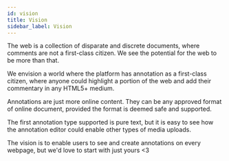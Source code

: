 ```yaml
---
id: vision
title: Vision
sidebar_label: Vision
---
```


The web is a collection of disparate and discrete documents, where comments are not a first-class citizen. We see the potential for the web to be more than that.

We envision a world where the platform has annotation as a first-class citizen, where anyone could highlight a portion of the web and add their commentary in any HTML5+ medium.

Annotations are just more online content. They can be any approved format of online document, provided the format is deemed safe and supported.

The first annotation type supported is pure text, but it is easy to see how the annotation editor could enable other types of media uploads.

The vision is to enable users to see and create annotations on every webpage, but we'd love to start with just yours <3
